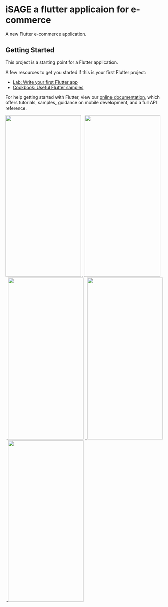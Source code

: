 # iSAGE a flutter applicaion for e-commerce

A new Flutter e-commerce application.

## Getting Started

This project is a starting point for a Flutter application.

A few resources to get you started if this is your first Flutter project:

- [Lab: Write your first Flutter app](https://flutter.dev/docs/get-started/codelab)
- [Cookbook: Useful Flutter samples](https://flutter.dev/docs/cookbook)

For help getting started with Flutter, view our
[online documentation](https://flutter.dev/docs), which offers tutorials,
samples, guidance on mobile development, and a full API reference.


<img src='https://github.com/ishaileshmishra/isage/blob/master/assets/scrnshot/scrn_home.png' width='240' height='510'/> ..<img src='https://github.com/ishaileshmishra/isage/blob/master/assets/scrnshot/scrn_detail.png' width='240' height='510'/> ..<img src='https://github.com/ishaileshmishra/isage/blob/master/assets/scrnshot/scrn_login.png' width='240' height='510'/> ..<img src='https://github.com/ishaileshmishra/isage/blob/master/assets/scrnshot/scrn_search.png' width='240' height='510'/> ..<img src='https://github.com/ishaileshmishra/isage/blob/master/assets/scrnshot/scrn_0.png' width='240' height='510'/> 
 


